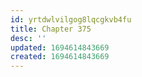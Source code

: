 ```yaml
---
id: yrtdwlvilgog8lqcgkvb4fu
title: Chapter 375
desc: ''
updated: 1694614843669
created: 1694614843669
---
```

